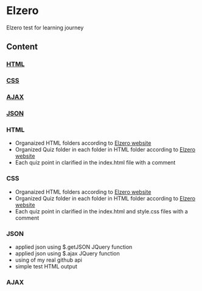 # Elzero
Elzero test for learning journey

## **Content**

### [HTML](#HTML)
### [CSS](#CSS)
### [AJAX](#AJAX)
### [JSON](#JSON)

### HTML
* Organaized HTML folders according to [Elzero website](https://elzero.org/category/courses/html-course/)
* Organized Quiz folder in each folder in HTML folder according to [Elzero website](https://elzero.org/category/assignments/html-assignments/)
* Each quiz point in clarified in the index.html file with a comment


### CSS
* Organaized HTML folders according to [Elzero website](https://elzero.org/category/courses/css-course/)
* Organized Quiz folder in each folder in HTML folder according to [Elzero website](https://elzero.org/category/assignments/css-assignments/)
* Each quiz point in clarified in the index.html and style.css files with a comment

### JSON
* applied json using $.getJSON JQuery function
* applied json using $.ajax JQuery function
* using of my real github api
* simple test HTML output

### AJAX


